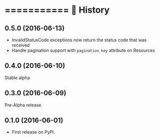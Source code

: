===========
📣 History
===========


0.5.0 (2016-06-13)
------------

* InvalidStatusCode exceptions now return the status code that was received
* Handle pagination support with `pagination_key` attribute on Resources

0.4.0 (2016-06-10)
------------------

Stable alpha

0.3.0 (2016-06-09)
------------------

Pre-Alpha release.

0.1.0 (2016-06-01)
------------------

* First release on PyPI.
